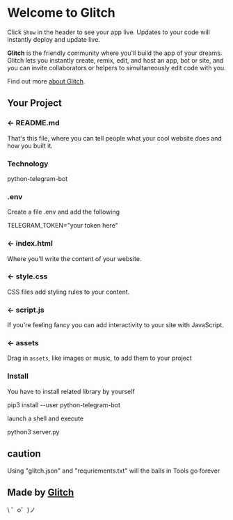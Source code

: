 Welcome to Glitch
=================

Click `Show` in the header to see your app live. Updates to your code will instantly deploy and update live.

**Glitch** is the friendly community where you'll build the app of your dreams. Glitch lets you instantly create, remix, edit, and host an app, bot or site, and you can invite collaborators or helpers to simultaneously edit code with you.

Find out more [about Glitch](https://glitch.com/about).


Your Project
------------

### ← README.md

That's this file, where you can tell people what your cool website does and how you built it.

### Technology

python-telegram-bot

### .env
Create a file .env and add the following

TELEGRAM_TOKEN="your token here"


### ← index.html

Where you'll write the content of your website. 

### ← style.css

CSS files add styling rules to your content.

### ← script.js

If you're feeling fancy you can add interactivity to your site with JavaScript.

### ← assets

Drag in `assets`, like images or music, to add them to your project

### Install

You have to install related library by yourself

pip3 install --user python-telegram-bot

launch a shell and execute

python3 server.py

## caution

Using "glitch.json" and "requriements.txt" will the balls in Tools go forever



Made by [Glitch](https://glitch.com/)
-------------------

\ ゜o゜)ノ
